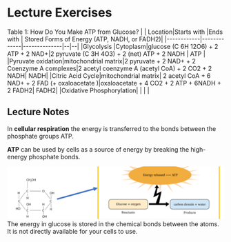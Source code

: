 # Lecture Exercises  

Table 1: How Do You Make ATP from Glucose?
|    | Location|Starts with  |Ends with | Stored Forms of Energy (ATP, NADH, or FADH2)|
|------------|-------------|--------------|--|--|
|Glycolysis          |Cytoplasm|glucose (C 6H 12O6) + 2 ATP + 2 NAD+|2 pyruvate (C 3H 4O3) + 2 (net) ATP + 2 NADH  | ATP |
|Pyruvate oxidation|mitochondrial matrix|2 pyruvate + 2 NAD+ + 2 Coenzyme A complexes|2 acetyl coenzyme A (acetyl CoA) + 2 CO2 + 2 NADH| NADH|
|Citric Acid Cycle|mitochondrial matrix| 2 acetyl CoA + 6 NAD+ + 2 FAD (+ oxaloacetate )|oxaloacetate + 4 CO2 + 2 ATP + 6NADH + 2 FADH2| FADH2|
|Oxidative Phosphorylation|   |  |  |

## Lecture Notes
In **cellular respiration** the energy is transferred to the bonds between the phosphate groups ATP.

**ATP** can be used by cells as a source of energy by breaking the high-energy phosphate bonds.  

![GlucoseEnergy](../assets/lesson4.1.png)
The energy in glucose is stored in the chemical bonds between the atoms. It is not directly available for your cells to use.

